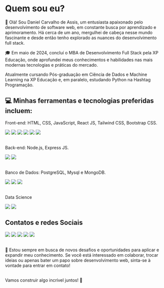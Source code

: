 <h1>Quem sou eu?</h1>

👋 Olá! Sou Daniel Carvalho de Assis, um entusiasta apaixonado pelo desenvolvimento de software web, em constante busca por aprendizado e aprimoramento. Há cerca de um ano, mergulhei de cabeça nesse mundo fascinante e desde então tenho explorado as nuances do desenvolvimento full stack.

🎓 Em maio de 2024, concluí o MBA de Desenvolvimento Full Stack pela XP Educação, onde aprofundei meus conhecimentos e habilidades nas mais modernas tecnologias e práticas do mercado.

Atualmente cursando Pós-graduação em Ciência de Dados e Machine Learning na XP Educação e, em paralelo, estudando Python na Hashtag Programação.

<h2>💻 Minhas ferramentas e tecnologias preferidas incluem:</h2>

Front-end: HTML, CSS, JavaScript, React JS, Tailwind CSS, Bootstrap CSS. <br>

<div>
  <img src="https://img.shields.io/badge/JavaScript-F7DF1E?style=for-the-badge&logo=javascript&logoColor=black">
  <img src="https://img.shields.io/badge/HTML-239120?style=for-the-badge&logo=html5&logoColor=white">
  <img src="https://img.shields.io/badge/CSS-239120?&style=for-the-badge&logo=css3&logoColor=white">
  <img src="https://img.shields.io/badge/React-20232A?style=for-the-badge&logo=react&logoColor=61DAFB">
  <img src="https://img.shields.io/badge/Tailwind_CSS-38B2AC?style=for-the-badge&logo=tailwind-css&logoColor=white">
  <img src="https://img.shields.io/badge/Bootstrap-563D7C?style=for-the-badge&logo=bootstrap&logoColor=white">
</div>


<br>Back-end: Node.js, Express JS.<br>

<div>
  <img src="https://img.shields.io/badge/Node.js-43853D?style=for-the-badge&logo=node.js&logoColor=white">
  <img src="https://img.shields.io/badge/Express.js-404D59?style=for-the-badge">
</div>


<br>Banco de Dados: PostgreSQL, Mysql e MongoDB.<br>

<div>
  <img src="https://img.shields.io/badge/PostgreSQL-316192?style=for-the-badge&logo=postgresql&logoColor=white">
  <img src="https://img.shields.io/badge/MongoDB-4EA94B?style=for-the-badge&logo=mongodb&logoColor=white">
  <img src="https://img.shields.io/badge/MySQL-005C84?style=for-the-badge&logo=mysql&logoColor=white">  
</div>

<br>Data Science<br>
<div>
  <img src="https://img.shields.io/badge/Python-3776AB?style=for-the-badge&logo=python&logoColor=white">
  <img src="https://img.shields.io/badge/R-276DC3?style=for-the-badge&logo=r&logoColor=white">
</div>


<h2>Contatos e redes Sociais <br></h2>
  <div>
    <a href=""mailto:dan.c.assis@gmail.com" target="_blank"><img src="https://img.shields.io/badge/Gmail-D14836?style=for-the-badge&logo=gmail&logoColor=white"><a/>
    <a href="https://wa.me/5579999411819" target="_blank"><img src="https://img.shields.io/badge/WhatsApp-25D366?style=for-the-badge&logo=whatsapp&logoColor=white"></a>
    <a href="https://www.linkedin.com/in/daniel-carvalho-de-assis-89556884/" target="_blank"><img src="https://img.shields.io/badge/LinkedIn-0077B5?style=for-the-badge&logo=linkedin&logoColor=white"><a/>
    <a href="https://github.com/Dcassis" target="_blank"><img src="https://img.shields.io/badge/GitHub-100000?style=for-the-badge&logo=github&logoColor=white"></a>
    <a href="https://www.instagram.com/dcassis/" target="_blank"><img src="https://img.shields.io/badge/Instagram-E4405F?style=for-the-badge&logo=instagram&logoColor=white"></a>
  </div>

<br>🚀 Estou sempre em busca de novos desafios e oportunidades para aplicar e expandir meu conhecimento. Se você está interessado em colaborar, trocar ideias ou apenas bater um papo sobre desenvolvimento web, sinta-se à vontade para entrar em contato!

<br>Vamos construir algo incrível juntos! 🌟




<!---
Dcassis/Dcassis is a ✨ special ✨ repository because its `README.md` (this file) appears on your GitHub profile.
You can click the Preview link to take a look at your changes.
--->

